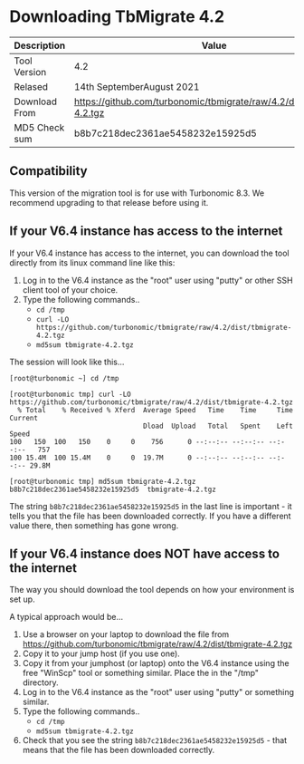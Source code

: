 # Downloading TbMigrate 4.2

| Description | Value |
| ---- | ----- |
| Tool Version | 4.2 |
| Relased | 14th SeptemberAugust 2021 |
| Download From | https://github.com/turbonomic/tbmigrate/raw/4.2/dist/tbmigrate-4.2.tgz |
| MD5 Check sum | b8b7c218dec2361ae5458232e15925d5 |

## Compatibility

This version of the migration tool is for use with Turbonomic 8.3. We recommend upgrading to that release before using it.


## If your V6.4 instance has access to the internet

If your V6.4 instance has access to the internet, you can download the tool directly from its linux command line like this:

1. Log in to the V6.4 instance as the "root" user using "putty" or other SSH client tool of your choice.
2. Type the following commands..
   * `cd /tmp`
   * `curl -LO https://github.com/turbonomic/tbmigrate/raw/4.2/dist/tbmigrate-4.2.tgz`
   * `md5sum tbmigrate-4.2.tgz`

The session will look like this...

```
[root@turbonomic ~] cd /tmp

[root@turbonomic tmp] curl -LO https://github.com/turbonomic/tbmigrate/raw/4.2/dist/tbmigrate-4.2.tgz
  % Total    % Received % Xferd  Average Speed   Time    Time     Time  Current
                                 Dload  Upload   Total   Spent    Left  Speed
100   150  100   150    0     0    756      0 --:--:-- --:--:-- --:--:--   757
100 15.4M  100 15.4M    0     0  19.7M      0 --:--:-- --:--:-- --:--:-- 29.8M

[root@turbonomic tmp] md5sum tbmigrate-4.2.tgz
b8b7c218dec2361ae5458232e15925d5  tbmigrate-4.2.tgz
```

The string `b8b7c218dec2361ae5458232e15925d5` in the last line is important - it tells you that the file has been downloaded correctly. If you have a different value there, then something has gone wrong.

## If your V6.4 instance does NOT have access to the internet

The way you should download the tool depends on how your environment is set up.

A typical approach would be...

1. Use a browser on your laptop to download the file from https://github.com/turbonomic/tbmigrate/raw/4.2/dist/tbmigrate-4.2.tgz 
2. Copy it to your jump host (if you use one).
3. Copy it from your jumphost (or laptop) onto the V6.4 instance using the free "WinScp" tool or something similar. Place the in the "/tmp" directory.
4. Log in to the V6.4 instance as the "root" user using "putty" or something similar.
5. Type the following commands..
   * `cd /tmp`
   * `md5sum tbmigrate-4.2.tgz`
6. Check that you see the string `b8b7c218dec2361ae5458232e15925d5` - that means that the file has been downloaded correctly.

